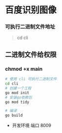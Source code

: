 # 百度识别图像
### 可执行二进制文件地址
> cd cli
>
## 二进制文件给权限
### chmod +x main

```bash
# 使用 cli 可执行二进制文件
cd cli
# 创建一个工程
go mod init
# 安装go依赖包
go mod tidy

# 编译
go build
```
                                
- 开发环境 
  端口 8009
  



